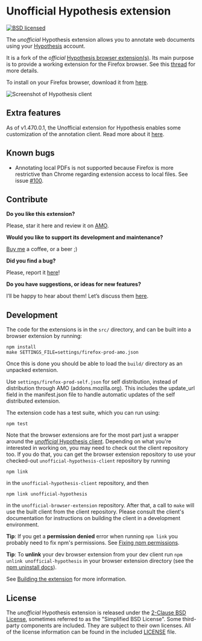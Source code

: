 Unofficial Hypothesis extension
===============================

<!-- [![Build status](https://img.shields.io/travis/hypothesis/browser-extension/master.svg)][travis] -->
[![BSD licensed](https://img.shields.io/badge/license-BSD-blue.svg)][license]

<!-- [travis]: https://travis-ci.org/hypothesis/browser-extension
[irc]: https://www.irccloud.com/invite?channel=%23hypothes.is&amp;hostname=irc.freenode.net&amp;port=6667&amp;ssl=1 -->
[license]: https://github.com/diegodlh/unofficial-hypothesis-extension/blob/master/LICENSE

The *unofficial* Hypothesis extension allows you to annotate web documents using your
[Hypothesis][service] account.

It is a fork of the *official* [Hypothesis browser extension(s)](https://github.com/hypothesis/browser-extension).
Its main purpose is to provide a working extension for the Firefox browser. See this [thread](https://github.com/hypothesis/browser-extension/issues/310) for more details.

To install on your Firefox browser, download it from [here][amo].

![Screenshot of Hypothesis client](/images/screenshot.png?raw=true)

[service]: https://hypothes.is

Extra features
-----------
As of v1.470.0.1, the Unofficial extension for Hypothesis enables some customization
of the annotation client. Read more about it [here][extra-features].

[extra-features]: docs/extra-features.md

Known bugs
-----------

* Annotating local PDFs is not supported because Firefox is more restrictive than Chrome regarding extension access to local files. See issue [#100](https://github.com/hypothesis/browser-extension/issues/100).

Contribute
-----------
**Do you like this extension?**

Please, star it here and review it on [AMO][amo].

**Would you like to support its development and maintenance?**

[Buy me][donate] a coffee, or a beer ;)

**Did you find a bug?**

Please, report it [here](issues)!

**Do you have suggestions, or ideas for new features?**

I’ll be happy to hear about them! Let’s discuss them [here](issues).

[amo]: https://addons.mozilla.org/en-US/firefox/addon/unofficial-hypothesis/
[donate]: https://www.paypal.com/cgi-bin/webscr?cmd=_s-xclick&hosted_button_id=Z96DVUZGG3ZKU&source=url

Development
-----------

The code for the extensions is in the `src/` directory, and can be built into a
browser extension by running:

    npm install
    make SETTINGS_FILE=settings/firefox-prod-amo.json

Once this is done you should be able to load the `build/` directory as an
unpacked extension.

Use `settings/firefox-prod-self.json` for self distribution, instead of distribution through AMO (addons.mozilla.org).
This includes the update_url field in the manifest.json file to handle automatic updates of the self distributed extension.

The extension code has a test suite, which you can run using:

    npm test

Note that the browser extensions are for the most part just a wrapper around the
[*unofficial* Hypothesis client][unofficial-client]. Depending on what you're interested in working on,
you may need to check out the client repository too. If you do that, you can get
the browser extension repository to use your checked-out `unofficial-hypothesis-client` repository by
running

    npm link

in the `unofficial-hypothesis-client` repository, and then

    npm link unofficial-hypothesis

in the `unofficial-browser-extension` repository. After that, a call to `make` will use the
built client from the client repository. Please consult the client's
documentation for instructions on building the client in a development
environment.

**Tip**: If you get a **permission denied** error when running `npm link`
you probably need to fix npm's permissions. See
[Fixing npm permissions](https://docs.npmjs.com/getting-started/fixing-npm-permissions).

**Tip**: To **unlink** your dev browser extension from your dev client run
`npm unlink unofficial-hypothesis` in your browser extension directory
(see the [npm uninstall docs](https://docs.npmjs.com/cli/uninstall)).

See [Building the extension](docs/building.md) for more information.

[unofficial-client]: https://github.com/diegodlh/unofficial-hypothesis-client/

License
-------

The *unofficial* Hypothesis extension is released under the [2-Clause BSD
License][bsd2c], sometimes referred to as the "Simplified BSD License". Some
third-party components are included. They are subject to their own licenses. All
of the license information can be found in the included [LICENSE][license] file.

[bsd2c]: http://www.opensource.org/licenses/BSD-2-Clause
[license]: https://github.com/diegodlh/unofficial-hypothesis-extension/blob/master/LICENSE
